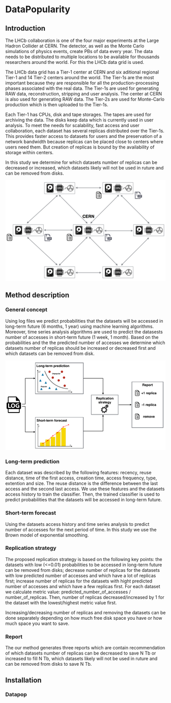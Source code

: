 # DataPopularity

## Introduction
The LHCb collaboration is one of the four major experiments at the Large Hadron Collider at CERN. The detector, as well as the Monte Carlo simulations of physics events, create PBs of data every year. The data needs to be distributed to multiple locations to be available for thousands researchers around the world. For this the LHCb data grid is used. 

The LHCb data grid has a Tier-1 center at CERN and six aditional regional Tier-1 and 14 Tier-2 centers around the world. The Tier-1s are the most important because they are responsible for all the production-processing phases associated with the real data. The Tier-1s are used for generating RAW data, reconstruction, stripping and user analysis. The center at CERN is also used for generating RAW data. The Tier-2s are used for Monte-Carlo production which is then uploaded to the Tier-1s.

Each Tier-1 has CPUs, disk and tape storages. The tapes are used for archiving the data. The disks keep data which is currently used in user analysis. To meet the needs for scalability, fast access and user collaboration, each dataset has several replicas distributed over the Tier-1s. This provides faster access to datasets for users and the preservation of a network bandwidth because replicas can be placed close to centers where users need them. But creation of replicas is bound by the availability of storage within centers.

In this study we determine for which datasets number of replicas can be decreased or increased, which datasets likely will not be used in ruture and can be removed from disks.

![LHCb Tier-1s grid](pic/data_grid.png)

## Method description

### General concept

Using log files we predict probabilities that the datasets will be accessed in long-term future (6  months, 1 year) using machine learning algorithms. Moreover, time series analysis algorithms are used to predict the datasests number of accesses in short-term future (1 week, 1 month). Based on the probabilities and the the predicted number of accesses we determine which datasets number of replicas should be increased or decreased first and which datasets can be removed from disk.

![Method](pic/method.png)

### Long-term prediction

Each dataset was described by the following features: recency, reuse distance, time of the first access, creation time, access frequency, type, extention and size. The reuse distance is the difference between the last access and the second last access. We use these features and the datasets access history to train the classifier. Then, the trained classifier is used to predict probabilities that the datasets will be accessed in long-term future.

### Short-term forecast

Using the datasets access history and time series analysis to predict number of accesses for the next period of time. In this study we use the Brown model of exponential smoothing.

### Replication strategy

The proposed replication strategy is based on the following key points: the datasets with low (<=0.01) probabilities to be accessed in long-term future can be removed from disks; decrease number of replicas for the datasets with low predicted number of accesses and which have a lot of replicas first; increase number of replicas for the datasets with hight predicted number of accesses and which have a few replicas first. For each dataset we calculate metric value: predicted_number_of_accesses / number_of_replicas. Then, number of replicas decreased/increased by 1 for the dataset with the lowest/highest metric value first.

Increasing/decreasing number of replicas and removing the datasets can be done separately depending on how much free disk space you have or how much space you want to save.

### Report

The our method generates three reports which are contain recommendation of which datasets number of replicas can be decreased to save N Tb or increased to fill N Tb, which datasets likely will not be used in ruture and can be removed from disks to save N Tb.

## Installation

### Datapop
